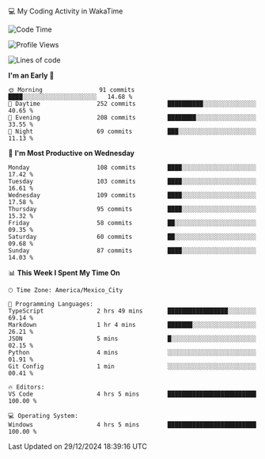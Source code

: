 💻 My Coding Activity in WakaTime
<!--START_SECTION:waka-->
![Code Time](http://img.shields.io/badge/Code%20Time-161%20hrs%207%20mins-blue)

![Profile Views](http://img.shields.io/badge/Profile%20Views-7-blue)

![Lines of code](https://img.shields.io/badge/From%20Hello%20World%20I%27ve%20Written-1.8%20million%20lines%20of%20code-blue)

**I'm an Early 🐤** 

```text
🌞 Morning                91 commits          ████░░░░░░░░░░░░░░░░░░░░░   14.68 % 
🌆 Daytime                252 commits         ██████████░░░░░░░░░░░░░░░   40.65 % 
🌃 Evening                208 commits         ████████░░░░░░░░░░░░░░░░░   33.55 % 
🌙 Night                  69 commits          ███░░░░░░░░░░░░░░░░░░░░░░   11.13 % 
```
📅 **I'm Most Productive on Wednesday** 

```text
Monday                   108 commits         ████░░░░░░░░░░░░░░░░░░░░░   17.42 % 
Tuesday                  103 commits         ████░░░░░░░░░░░░░░░░░░░░░   16.61 % 
Wednesday                109 commits         ████░░░░░░░░░░░░░░░░░░░░░   17.58 % 
Thursday                 95 commits          ████░░░░░░░░░░░░░░░░░░░░░   15.32 % 
Friday                   58 commits          ██░░░░░░░░░░░░░░░░░░░░░░░   09.35 % 
Saturday                 60 commits          ██░░░░░░░░░░░░░░░░░░░░░░░   09.68 % 
Sunday                   87 commits          ████░░░░░░░░░░░░░░░░░░░░░   14.03 % 
```


📊 **This Week I Spent My Time On** 

```text
🕑︎ Time Zone: America/Mexico_City

💬 Programming Languages: 
TypeScript               2 hrs 49 mins       █████████████████░░░░░░░░   69.14 % 
Markdown                 1 hr 4 mins         ███████░░░░░░░░░░░░░░░░░░   26.21 % 
JSON                     5 mins              █░░░░░░░░░░░░░░░░░░░░░░░░   02.15 % 
Python                   4 mins              ░░░░░░░░░░░░░░░░░░░░░░░░░   01.91 % 
Git Config               1 min               ░░░░░░░░░░░░░░░░░░░░░░░░░   00.41 % 

🔥 Editors: 
VS Code                  4 hrs 5 mins        █████████████████████████   100.00 % 

💻 Operating System: 
Windows                  4 hrs 5 mins        █████████████████████████   100.00 % 
```


 Last Updated on 29/12/2024 18:39:16 UTC
<!--END_SECTION:waka-->
